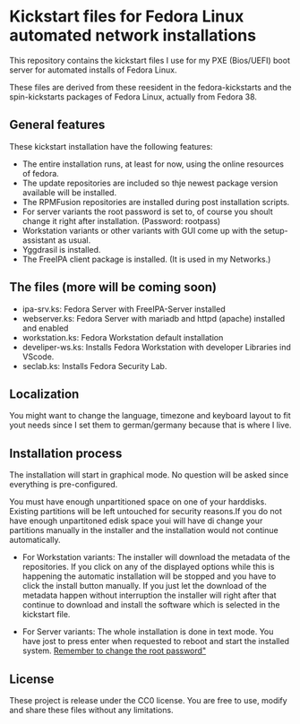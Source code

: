 # Kickstart files for Fedora Linux automated network installations  

This repository contains the kickstart files I use for my PXE (Bios/UEFI) boot server for automated installs of Fedora Linux.  

These files are derived from these reesident in the fedora-kickstarts and the spin-kickstarts packages of Fedora Linux, actually from Fedora 38.  

## General features

These kickstart installation have the following features:  

- The entire installation runs, at least for now, using the online resources of fedora.
- The update repositories are included so thje newest package version available will be installed.
- The RPMFusion repositories are installed during post installation scripts.
- For server variants the root password is set to, of course you shoult change it right after installation. (Password: rootpass)
- Workstation variants or other variants with GUI come up with the setup-assistant as usual.
- Yggdrasil is installed.
- The FreeIPA client package is installed. (It is used in my Networks.)

## The files (more will be coming soon)

- ipa-srv.ks: Fedora Server with FreeIPA-Server installed
- webserver.ks: Fedora Server with mariadb and httpd (apache) installed and enabled
- workstation.ks: Fedora Workstation default installation
- develiper-ws.ks: Installs Fedora Workstation with developer Libraries ind VScode.
- seclab.ks: Installs Fedora Security Lab.

## Localization

You might want to change the language, timezone and keyboard layout  to fit yout needs since I set them to german/germany because that is where I live.

## Installation process

The installation will start in graphical mode. No question will be asked since everything is pre-configured.  

You must have enough unpartitioned space on one of your harddisks. Existing partitions will be left untouched for security reasons.If you do not have enough unpartitoned edisk space youi will have di change your partitions manually in the installer and the installation would not continue automatically.  

- For Workstation variants: The installer will download the metadata of the repositories. If you click on any of the displayed options while this is happening the automatic installation will be stopped and you have to click the install button manually. If you just let the download of the metadata happen without interruption the installer will right after that continue to download and install the software which is selected in the kickstart file.

- For Server variants: The whole installation is done in text mode. You have jost to press enter when requested to reboot and start the installed system. <u>Remember to change the root password"</u>

## License

These project is release under the CC0 license. You are free to use, modify and share these files without any limitations.
